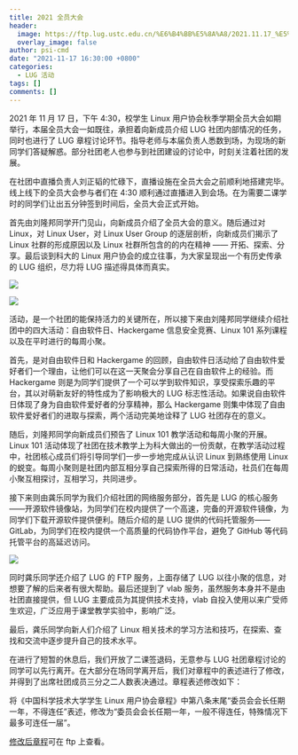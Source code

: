 ```yaml
---
title: 2021 全员大会
header:
  image: https://ftp.lug.ustc.edu.cn/%E6%B4%BB%E5%8A%A8/2021.11.17_%E5%85%A8%E5%91%98%E5%A4%A7%E4%BC%9A/20211117_084005709.jpg
  overlay_image: false
author: psi-cmd
date: "2021-11-17 16:30:00 +0800"
categories:
  - LUG 活动
tags: []
comments: []
---
```


2021 年 11 月 17 日，下午 4:30，校学生 Linux 用户协会秋季学期全员大会如期举行，本届全员大会一如既往，承担着向新成员介绍 LUG 社团内部情况的任务，同时也进行了 LUG 章程讨论环节。指导老师与本届负责人悉数到场，为现场的新同学们答疑解惑。部分社团老人也参与到社团建设的讨论中，时刻关注着社团的发展。

在社团中直播负责人刘正韬的忙碌下，直播设施在全员大会之前顺利地搭建完毕。线上线下的全员大会参与者们在 4:30 顺利通过直播进入到会场。在为需要二课学时的同学们让出五分钟签到时间后，全员大会正式开始。

首先由刘隆邦同学开门见山，向新成员介绍了全员大会的意义。随后通过对 Linux，对 Linux User，对 Linux User Group 的逐层剖析，向新成员们揭示了 Linux 社群的形成原因以及 Linux 社群所包含的的内在精神 —— 开拓、探索、分享。最后谈到科大的 Linux 用户协会的成立往事，为大家呈现出一个有历史传承的 LUG 组织，尽力将 LUG 描述得具体而真实。

![](https://ftp.lug.ustc.edu.cn/%E6%B4%BB%E5%8A%A8/2021.11.17_%E5%85%A8%E5%91%98%E5%A4%A7%E4%BC%9A/20211117_084853199.jpg)

![](https://ftp.lug.ustc.edu.cn/%E6%B4%BB%E5%8A%A8/2021.11.17_%E5%85%A8%E5%91%98%E5%A4%A7%E4%BC%9A/20211117_085447295.jpg)

活动，是一个社团的能保持活力的关键所在，所以接下来由刘隆邦同学继续介绍社团中的四大活动：自由软件日、Hackergame 信息安全竞赛、Linux 101 系列课程以及在平时进行的每周小聚。

首先，是对自由软件日和 Hackergame 的回顾，自由软件日活动给了自由软件爱好者们一个理由，让他们可以在这一天聚会分享自己在自由软件上的经验。而 Hackergame 则是为同学们提供了一个可以学到软件知识，享受探索乐趣的平台，其以对萌新友好的特性成为了影响极大的 LUG 标志性活动。如果说自由软件日体现了身为自由软件爱好者的分享精神，那么 Hackergame 则集中体现了自由软件爱好者们的进取与探索，两个活动完美地诠释了 LUG 社团存在的意义。

随后，刘隆邦同学向新成员们预告了 Linux 101 教学活动和每周小聚的开展。Linux 101 活动体现了社团在技术教学上为科大做出的一份贡献，在教学活动过程中，社团核心成员们将引导同学们一步一步地完成从认识 Linux 到熟练使用 Linux 的蜕变。每周小聚则是社团内部互相分享自己探索所得的日常活动，社员们在每周小聚互相探讨，互相学习，共同进步。

接下来则由龚乐同学为我们介绍社团的网络服务部分，首先是 LUG 的核心服务——开源软件镜像站，为同学们在校内提供了一个高速，完备的开源软件镜像，为同学们下载开源软件提供便利。随后介绍的是 LUG 提供的代码托管服务—— GitLab，为同学们在校内提供一个高质量的代码协作平台，避免了 GitHub 等代码托管平台的高延迟访问。

![](https://ftp.lug.ustc.edu.cn/%E6%B4%BB%E5%8A%A8/2021.11.17_%E5%85%A8%E5%91%98%E5%A4%A7%E4%BC%9A/20211117_091108558.jpg)

同时龚乐同学还介绍了 LUG 的 FTP 服务，上面存储了 LUG 以往小聚的信息，对想要了解的后来者有很大帮助。最后还提到了 vlab 服务，虽然服务本身并不是由社团直接提供，但 LUG 主要成员为其提供技术支持，vlab 自投入使用以来广受师生欢迎，广泛应用于课堂教学实验中，影响广泛。

最后，龚乐同学向新人们介绍了 Linux 相关技术的学习方法和技巧，在探索、查找和交流中逐步提升自己的技术水平。

在进行了短暂的休息后，我们开放了二课签退码，无意参与 LUG 社团章程讨论的同学可以先行离开。在大部分在场同学离开后，我们对章程中的表述进行了修改，并得到了出席社团成员三分之二人数表决通过。章程表述修改如下：

将《中国科学技术大学学生 Linux 用户协会章程》中第八条末尾“委员会会长任期⼀年，不得连任”表述，修改为“委员会会长任期⼀年，一般不得连任，特殊情况下最多可连任一届”。

[修改后章程](http://ftp.lug.ustc.edu.cn/%E7%A4%BE%E5%9B%A2%E7%AE%A1%E7%90%86/%E7%AB%A0%E7%A8%8B/2021-%E7%AB%A0%E7%A8%8B.pdf)可在 ftp 上查看。
